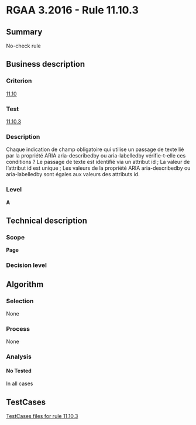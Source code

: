 # RGAA 3.2016 - Rule 11.10.3

## Summary
No-check rule


## Business description

### Criterion
[11.10](http://references.modernisation.gouv.fr/rgaa-accessibilite/criteres.html#crit-11-10)

### Test
[11.10.3](http://references.modernisation.gouv.fr/rgaa-accessibilite/criteres.html#test-11-10-3)

### Description
Chaque indication de champ obligatoire qui utilise un passage de texte lié par la propriété ARIA aria-describedby ou aria-labelledby vérifie-t-elle ces conditions ? Le passage de texte est identifié via un attribut id ; La valeur de l’attribut id est unique ; Les valeurs de la propriété ARIA aria-describedby ou aria-labelledby sont égales aux valeurs des attributs id.

### Level
**A**


## Technical description

### Scope
**Page**

### Decision level


## Algorithm

### Selection
None

### Process
None

### Analysis

#### No Tested
In all cases


##  TestCases

[TestCases files for rule 11.10.3](https://github.com/Asqatasun/Asqatasun/tree/RGAA_3.2016/rules/rules-rgaa3.2016/src/test/resources/testcases/rgaa32016/Rgaa32016Rule111003/)


